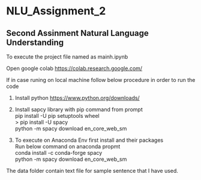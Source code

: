 # NLU_Assignment_2
## Second Assinment Natural Language Understanding

To execute the project file named as mainh.ipynb<br>

Open google colab https://colab.research.google.com/<br>

If in case runing on local machine follow below procedure in order to run the code<br>
1) Install python https://www.python.org/downloads/<br>

2) Install sapcy library with pip command from prompt<br>
    pip install -U pip setuptools wheel<br>>
    pip install -U spacy<br>
    python -m spacy download en_core_web_sm<br>
  
3) To execute on Anaconda Env first install and their packages<br>
    Run below command on anaconda propmt<br>
    conda install -c conda-forge spacy<br>
    python -m spacy download en_core_web_sm<br>
    
 The data folder contain text file for sample sentence that I have used.<br>
